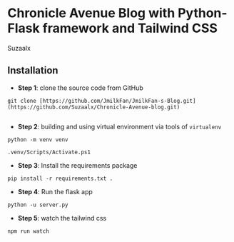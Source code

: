 #  Chronicle Avenue Blog with Python-Flask framework and Tailwind CSS

Suzaalx


## Installation

- **Step 1**: clone the source code from GitHub
```
git clone [https://github.com/JmilkFan/JmilkFan-s-Blog.git](https://github.com/Suzaalx/Chronicle-Avenue-blog.git)


```

- **Step 2**: building and using virtual environment via tools of `virtualenv`
```
python -m venv venv

.venv/Scripts/Activate.ps1
```

- **Step 3**: Install the requirements package
```
pip install -r requirements.txt .
```

- **Step 4**: Run the flask app
```
python -u server.py
```
- **Step 5**: watch the tailwind css 
```
npm run watch
```



